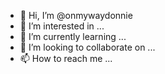 - 👋 Hi, I’m @onmywaydonnie
- 👀 I’m interested in ...
- 🌱 I’m currently learning ...
- 💞️ I’m looking to collaborate on ...
- 📫 How to reach me ...

<!---
onmywaydonnie/onmywaydonnie is a ✨ special ✨ repository because its `README.md` (this file) appears on your GitHub profile.
You can click the Preview link to take a look at your changes.
--->
